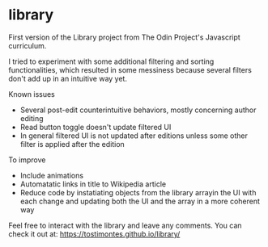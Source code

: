 # library

First version of the Library project from The Odin Project's Javascript curriculum.

I tried to experiment with some additional filtering and sorting functionalities, which resulted in some messiness because several filters don't add up in an intuitive way yet.

Known issues
- Several post-edit counterintuitive behaviors, mostly concerning author editing
- Read button toggle doesn't update filtered UI
- In general filtered UI is not updated after editions unless some other filter is applied after the edition

To improve
- Include animations
- Automatatic links in title to Wikipedia article
- Reduce code by instatiating objects from the library arrayin the UI with each change and updating both the UI and the array in a more coherent way

Feel free to interact with the library and leave any comments. You can check it out at: https://tostimontes.github.io/library/
